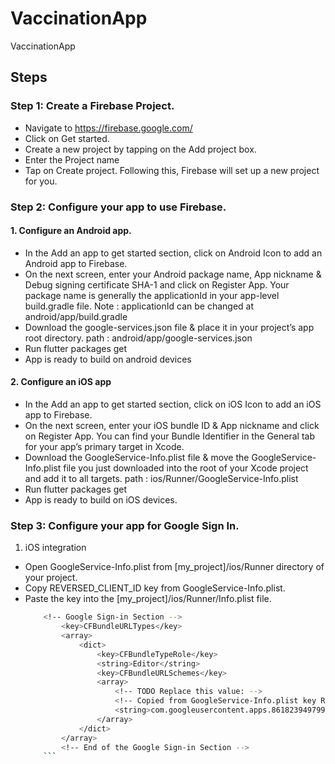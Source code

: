 # VaccinationApp
VaccinationApp

## Steps

### Step 1: Create a Firebase Project.

- Navigate to https://firebase.google.com/
- Click on Get started.
- Create a new project by tapping on the Add project box.
- Enter the Project name
- Tap on Create project. Following this, Firebase will set up a new project for you.

### Step 2: Configure your app to use Firebase.

#### 1. Configure an Android app.
- In the Add an app to get started section, click on Android Icon to add an Android app to Firebase.
- On the next screen, enter your Android package name, App nickname & Debug signing certificate SHA-1 and click on Register App. Your package name is generally the applicationId in your app-level build.gradle file.
Note : applicationId can be changed at android/app/build.gradle
- Download the google-services.json file & place it in your project’s app root directory.
path : android/app/google-services.json
- Run flutter packages get
- App is ready to build on android devices
    
#### 2. Configure an iOS app
- In the Add an app to get started section, click on iOS Icon to add an iOS app to Firebase.
- On the next screen, enter your iOS bundle ID & App nickname and click on Register App. You can find your Bundle Identifier in the General tab for your app’s primary target in Xcode.
- Download the GoogleService-Info.plist file & move the GoogleService-Info.plist file you just downloaded into the root of your Xcode project and add it to all targets.
path : ios/Runner/GoogleService-Info.plist
-  Run flutter packages get
-  App is ready to build on iOS devices.

### Step 3: Configure your app for Google Sign In.
1. iOS integration
- Open GoogleService-Info.plist from [my_project]/ios/Runner directory of your project.
- Copy REVERSED_CLIENT_ID key from GoogleService-Info.plist.
- Paste the key into the [my_project]/ios/Runner/Info.plist file.
    ```sh
        <!-- Google Sign-in Section -->
            <key>CFBundleURLTypes</key>
            <array>
                <dict>
                    <key>CFBundleTypeRole</key>
                    <string>Editor</string>
                    <key>CFBundleURLSchemes</key>
                    <array>
                        <!-- TODO Replace this value: -->
                        <!-- Copied from GoogleService-Info.plist key REVERSED_CLIENT_ID -->
                        <string>com.googleusercontent.apps.861823949799-vc35cprkp249096uujjn0vvnmcvjppkn</string>
                    </array>
                </dict>
            </array>
            <!-- End of the Google Sign-in Section -->
        ```





